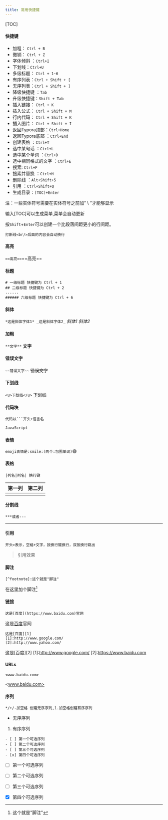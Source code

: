```yaml
---
title: 常用快捷键
---
```


[TOC]

#### 快捷键

- 加粗： `Ctrl + B`
- 撤销： `Ctrl + Z`
- 字体倾斜 ：`Ctrl+I`
- 下划线：`Ctrl+U`
- 多级标题： `Ctrl + 1~6`
- 有序列表：`Ctrl + Shift + [`
- 无序列表：`Ctrl + Shift + ]`
- 降级快捷键 ：`Tab`
- 升级快捷键：`Shift + Tab`
- 插入链接： `Ctrl + K`
- 插入公式： `Ctrl + Shift + M`
- 行内代码： `Ctrl + Shift + K`
- 插入图片： `Ctrl + Shift + I`
- 返回Typora顶部：`Ctrl+Home`
- 返回Typora底部 ：`Ctrl+End`
- 创建表格 ：`Ctrl+T`
- 选中某句话 ：`Ctrl+L`
- 选中某个单词 ：`Ctrl+D`
- 选中相同格式的文字 ：`Ctrl+E`
- 搜索: `Ctrl+F`
- 搜索并替换 ：`Ctrl+H`
- 删除线 ：`Alt+Shift+5`
- 引用 ：`Ctrl+Shift+Q`
- 生成目录：`[TOC]+Enter`

注：一些实体符号需要在实体符号之前加” \ ”才能够显示

输入[TOC]可以生成菜单,菜单会自动更新

按`Shift`+`Enter`可以创建一个比段落间距更小的行间距。

`打断线<br/>后面的内容会自动换行`

#### 高亮

`==高亮==`==高亮==

#### 标题

```text
# 一级标题 快捷键为 Ctrl + 1
## 二级标题 快捷键为 Ctrl + 2
......
###### 六级标题 快捷键为 Ctrl + 6
```

#### 斜体

`*这是斜体字体1* _这是斜体字体2_`
*斜体1* _斜体2_

#### 加粗

`**文字**`
**文字**

#### 错误文字

`~~错误文字~~`
~~错误文字~~

#### 下划线

`<u>下划线</u>`
<u>下划线</u>

#### 代码块

`代码以```开头+语言名`

```javascript
JavaScript 
```

#### 表情

`emoji表情是:smile:(两个:包围单词)`:smile:

#### 表格

`|列名|列名| 换行键`

| 第一列 | 第二列 |
| ------ | ------ |
|        |        |

#### 分割线

`***或者---`

***

#### 引用

`开头>表示，空格+文字，按换行键换行，双按换行跳出`

> 引用效果

#### 脚注

```text
[^footnote]:这个就是"脚注"
```

[^footnote]:这个就是"脚注"

在这里加个脚注[^footnote]

#### 链接

```text
这是[百度](https://www.baidu.com)官网
```

这是[百度](https://www.baidu.com)官网

```text
这是[百度][1]
[1]:http://www.google.com/  
[2]:http://www.yahoo.com/
```

这是[百度][2]
[1]:http://www.google.com/
[2]:https://www.baidu.com

#### URLs

```text
<www.baidu.com>
```

<www.baidu.com>

#### 序列

`*/+/-加空格 创建无序序列,1.加空格创建有序序列`

- 无序序列

1. 有序序列

```text
- [ ] 第一个可选序列
- [ ] 第二个可选序列
- [ ] 第三个可选序列
- [x] 第四个可选序列
```

- [ ] 第一个可选序列
- [ ] 第二个可选序列
- [ ] 第三个可选序列
- [x] 第四个可选序列

